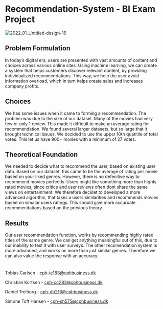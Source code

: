 # Recommendation-System - BI Exam Project 
![2022_01_Untitled-design-16](https://github.com/Toebzy/Recommendation-System/assets/113095884/6880aebb-c750-4aaa-b0e3-d16b21d94ce4)

## Problem Formulation

In today’s digital era, users are presented with vast amounts of content and choices across various online sites. Using machine learning, we can create a system that helps customers discover relevant content, by providing individualized recommendations. This way, we help the user avoid information overload, which in turn helps create sales and increases company profits.

## Choices 
We had some issues when it came to forming a recommendation. The problem was due to the size of our dataset. Many of the movies had very few or only 1 review. 
This made it difficult to make an average rating for recommendation. We found several larger datasets, but so large that it brought technical issues. 
We decided to use the upper 10th quantile of total votes. This let us have 900+ movies with a minimum of 27 votes. 

## Theoretical Foundation
We needed to decide what to recommend the user, based on existing user data. Based on our dataset, this came to be the average of rating per movie based on your liked genres. 
However, there is no defenitive way to recommend movies perfectly. Users might like something more than highly rated movies, since critics and user reviews often dont share the same views on entertainment. 
We therefore decidet to developed a more advanced algorithm, that takes a users similarities and recommends movies based on simalar users ratings. This should give more accuruate recommendations based on the previous theory. 

## Results
Our user recommendation function, works by recommending highly rated titles of the same genre. We can get anything meaningful out of this, due to our inability to test it with user surveys. 
The other recomendation system is more advanced, and works on more than just similar genres. Therefore we can also value the response with an accuracy. 

#

Tobias Carlsen - cph-tc183@cphbusiness.dk

Christian Kortsen - cph-cc283@cphbusiness.dk

Daniel Trelborg - cph-dh216@cphbusiness.dk

Simone Toft Hansen - cph-sh575@cphbusiness.dk
